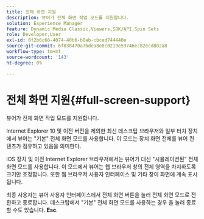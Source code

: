 ```yaml
---
title: 전체 화면 지원
description: 뷰어가 전체 화면 작업 모드를 지원합니다.
solution: Experience Manager
feature: Dynamic Media Classic,Viewers,SDK/API,Spin Sets
role: Developer,User
exl-id: 8f2b6c66-4074-40b6-b8ab-cbced744440e
source-git-commit: 6f838470a7bdea8e8c0219e59746ec82ecd802a8
workflow-type: tm+mt
source-wordcount: '143'
ht-degree: 0%

---
```


# 전체 화면 지원{#full-screen-support}

뷰어가 전체 화면 작업 모드를 지원합니다.

Internet Explorer 10 및 이전 버전을 제외한 최신 데스크탑 브라우저와 일부 터치 장치에서 뷰어는 &quot;기본&quot; 전체 화면 모드를 사용합니다. 이 모드는 장치 화면 전체를 뷰어 컨텐츠가 점유하고 있음을 의미한다.

iOS 장치 및 이전 Internet Explorer 브라우저에서는 뷰어가 대신 &quot;시뮬레이션된&quot; 전체 화면 모드를 사용합니다. 이 모드에서 뷰어는 웹 브라우저 창의 전체 영역을 차지하도록 크기만 조정합니다. 또한 웹 브라우저 사용자 인터페이스 및 기타 창이 화면에 계속 표시됩니다.

최종 사용자는 뷰어 사용자 인터페이스에서 전체 화면 버튼을 눌러 전체 화면 모드로 전환하고 종료합니다. 데스크탑에서 &quot;기본&quot; 전체 화면 모드를 사용하는 경우 을 눌러 종료할 수도 있습니다. **Esc**.
